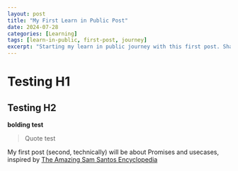 ```yaml
---
layout: post
title: "My First Learn in Public Post"
date: 2024-07-28
categories: [Learning]
tags: [learn-in-public, first-post, journey]
excerpt: "Starting my learn in public journey with this first post. Sharing my experiences, challenges, and growth in development."
---
```



# Testing H1

## Testing H2

**bolding test**

> Quote test

My first post (second, technically) will be about Promises and usecases, inspired by [The Amazing Sam Santos Encyclopedia](https://github.com/samsantosb/How-to-Promises)